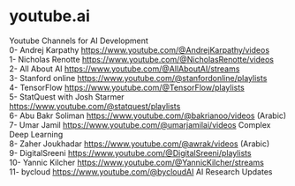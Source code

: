 # youtube.ai
Youtube Channels for AI Development  <br>
0- Andrej Karpathy https://www.youtube.com/@AndrejKarpathy/videos  <br>
1- Nicholas Renotte https://www.youtube.com/@NicholasRenotte/videos  <br>
2- All About AI https://www.youtube.com/@AllAboutAI/streams  <br>
3- Stanford online https://www.youtube.com/@stanfordonline/playlists  <br>
4- TensorFlow https://www.youtube.com/@TensorFlow/playlists   <br>
5- StatQuest with Josh Starmer https://www.youtube.com/@statquest/playlists  <br>
6- Abu Bakr Soliman https://www.youtube.com/@bakrianoo/videos (Arabic) <br>
7- Umar Jamil https://www.youtube.com/@umarjamilai/videos Complex Deep Learning  <br>
8- Zaher Joukhadar https://www.youtube.com/@awrak/videos (Arabic)  <br>
9- DigitalSreeni https://www.youtube.com/@DigitalSreeni/playlists  <br>
10- Yannic Kilcher https://www.youtube.com/@YannicKilcher/streams  <br>
11- bycloud https://www.youtube.com/@bycloudAI AI Research Updates  <br>
